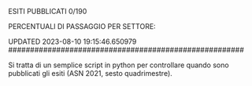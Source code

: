 ESITI PUBBLICATI 0/190 

PERCENTUALI DI PASSAGGIO PER SETTORE:

UPDATED 2023-08-10 19:15:46.650979
###################################################### 

Si tratta di un semplice script in python per controllare quando sono pubblicati gli esiti (ASN 2021, sesto quadrimestre).

